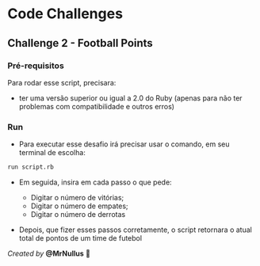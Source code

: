 # Code Challenges

## Challenge 2 - Football Points

### Pré-requisitos

Para rodar esse script, precisara: 

- ter uma versão superior ou igual a 2.0 do Ruby (apenas para não ter problemas com compatibilidade e outros erros)


### Run

+ Para executar esse desafio irá precisar usar o comando, em seu terminal de escolha:

```bash
run script.rb
```

+ Em seguida, insira em cada passo o que pede:
	- Digitar o número de vitórias;
	- Digitar o número de empates;
	- Digitar o número de derrotas

+ Depois, que fizer esses passos corretamente, o script retornara o atual total de pontos de um time de futebol


_Created by_ **@MrNullus** 💜